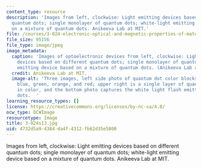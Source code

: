 ```yaml
---
content_type: resource
description: 'Images from left, clockwise: Light emitting devices based on different
  quantum dots; single monolayer of quantum dots; white-light emitting device based
  on a mixture of quantum dots. Anikeeva Lab at MIT.'
file: /courses/3-024-electronic-optical-and-magnetic-properties-of-materials-spring-2013/4732d5a94384da4f4312fb62d35e5800_3-024s13.jpg
file_size: 95156
file_type: image/jpeg
image_metadata:
  caption: 'Images of optoelectronic devices from left, clockwise: Light emitting
    devices based on different quantum dots; single monolayer of quantum dots; white-light
    emitting device based on a mixture of quantum dots. (Anikeeva Lab at MIT.)'
  credit: Anikeeva Lab at MIT.
  image-alt: 'Three images, left side photo of quantum dot color blocks of violet,
    blue, green, orange, and red; upper right is a single layer of quantum dots orange-yellow
    in color, and the bottom photo captures the white light flash emitted from quantum
    dots.  '
learning_resource_types: []
license: https://creativecommons.org/licenses/by-nc-sa/4.0/
ocw_type: OCWImage
resourcetype: Image
title: 3-024s13.jpg
uid: 4732d5a9-4384-da4f-4312-fb62d35e5800
---
```

Images from left, clockwise: Light emitting devices based on different quantum dots; single monolayer of quantum dots; white-light emitting device based on a mixture of quantum dots. Anikeeva Lab at MIT.